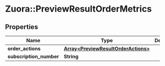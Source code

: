 # Zuora::PreviewResultOrderMetrics

## Properties
Name | Type | Description | Notes
------------ | ------------- | ------------- | -------------
**order_actions** | [**Array&lt;PreviewResultOrderActions&gt;**](PreviewResultOrderActions.md) |  | [optional] 
**subscription_number** | **String** |  | [optional] 


